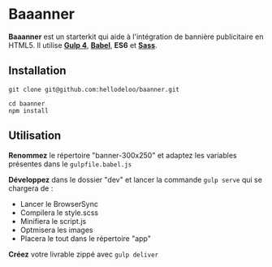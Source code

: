 Baaanner
====================

**Baaanner** est un starterkit qui aide à l'intégration de bannière publicitaire en HTML5.
Il utilise **[Gulp 4](http://gulpjs.com/)**, **[Babel](https://babeljs.io/)**, **ES6** et **[Sass](http://sass-lang.com/)**.



## Installation

```
git clone git@github.com:hellodeloo/baanner.git
```

```
cd baanner
npm install
```



## Utilisation

**Renommez** le répertoire "banner-300x250" et adaptez les variables présentes dans le `gulpfile.babel.js`

**Développez** dans le dossier "dev" et lancer la commande `gulp serve` qui se chargera de :

- Lancer le BrowserSync
- Compilera le style.scss
- Minifiera le script.js
- Optmisera les images
- Placera le tout dans le répertoire "app"


**Créez** votre livrable zippé avec `gulp deliver`
